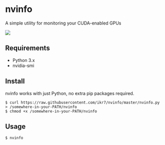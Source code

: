 # nvinfo

A simple utility for monitoring your CUDA-enabled GPUs

![](https://i.imgur.com/wfBk6An.png)

## Requirements

- Python 3.x
- nvidia-smi

## Install

nvinfo works with just Python, no extra pip packages required.

```
$ curl https://raw.githubusercontent.com/ikr7/nvinfo/master/nvinfo.py > /somewhere-in-your-PATH/nvinfo
$ chmod +x /somewhere-in-your-PATH/nvinfo
```

## Usage

```
$ nvinfo
```
